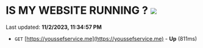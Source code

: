 # IS MY WEBSITE RUNNING ? [![](https://img.shields.io/static/v1?label=Sponsor&message=%E2%9D%A4&logo=GitHub&color=%23fe8e86)](https://github.com/sponsors/<username>)

Last updated: **11/2/2023, 11:34:57 PM**

- `GET` [https://youssefservice.me](https://youssefservice.me) - **Up** (811ms)
